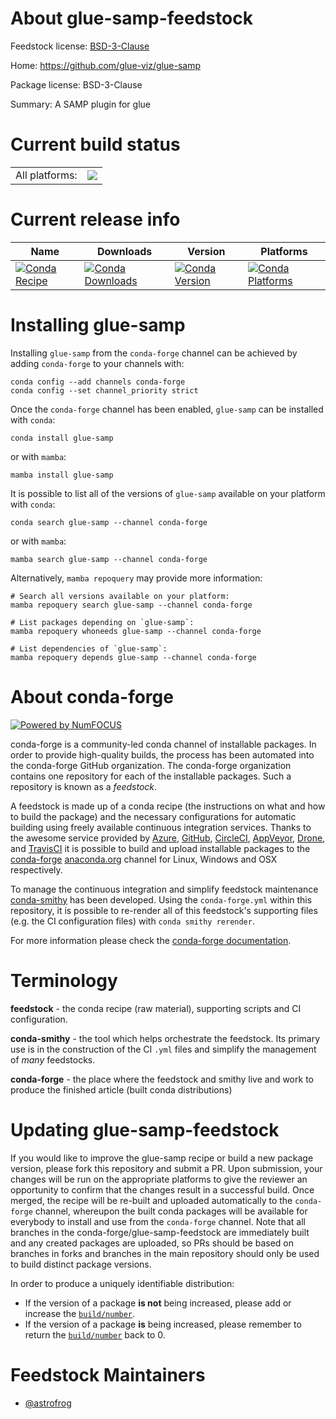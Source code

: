 About glue-samp-feedstock
=========================

Feedstock license: [BSD-3-Clause](https://github.com/conda-forge/glue-samp-feedstock/blob/main/LICENSE.txt)

Home: https://github.com/glue-viz/glue-samp

Package license: BSD-3-Clause

Summary: A SAMP plugin for glue

Current build status
====================


<table><tr><td>All platforms:</td>
    <td>
      <a href="https://dev.azure.com/conda-forge/feedstock-builds/_build/latest?definitionId=20157&branchName=main">
        <img src="https://dev.azure.com/conda-forge/feedstock-builds/_apis/build/status/glue-samp-feedstock?branchName=main">
      </a>
    </td>
  </tr>
</table>

Current release info
====================

| Name | Downloads | Version | Platforms |
| --- | --- | --- | --- |
| [![Conda Recipe](https://img.shields.io/badge/recipe-glue--samp-green.svg)](https://anaconda.org/conda-forge/glue-samp) | [![Conda Downloads](https://img.shields.io/conda/dn/conda-forge/glue-samp.svg)](https://anaconda.org/conda-forge/glue-samp) | [![Conda Version](https://img.shields.io/conda/vn/conda-forge/glue-samp.svg)](https://anaconda.org/conda-forge/glue-samp) | [![Conda Platforms](https://img.shields.io/conda/pn/conda-forge/glue-samp.svg)](https://anaconda.org/conda-forge/glue-samp) |

Installing glue-samp
====================

Installing `glue-samp` from the `conda-forge` channel can be achieved by adding `conda-forge` to your channels with:

```
conda config --add channels conda-forge
conda config --set channel_priority strict
```

Once the `conda-forge` channel has been enabled, `glue-samp` can be installed with `conda`:

```
conda install glue-samp
```

or with `mamba`:

```
mamba install glue-samp
```

It is possible to list all of the versions of `glue-samp` available on your platform with `conda`:

```
conda search glue-samp --channel conda-forge
```

or with `mamba`:

```
mamba search glue-samp --channel conda-forge
```

Alternatively, `mamba repoquery` may provide more information:

```
# Search all versions available on your platform:
mamba repoquery search glue-samp --channel conda-forge

# List packages depending on `glue-samp`:
mamba repoquery whoneeds glue-samp --channel conda-forge

# List dependencies of `glue-samp`:
mamba repoquery depends glue-samp --channel conda-forge
```


About conda-forge
=================

[![Powered by
NumFOCUS](https://img.shields.io/badge/powered%20by-NumFOCUS-orange.svg?style=flat&colorA=E1523D&colorB=007D8A)](https://numfocus.org)

conda-forge is a community-led conda channel of installable packages.
In order to provide high-quality builds, the process has been automated into the
conda-forge GitHub organization. The conda-forge organization contains one repository
for each of the installable packages. Such a repository is known as a *feedstock*.

A feedstock is made up of a conda recipe (the instructions on what and how to build
the package) and the necessary configurations for automatic building using freely
available continuous integration services. Thanks to the awesome service provided by
[Azure](https://azure.microsoft.com/en-us/services/devops/), [GitHub](https://github.com/),
[CircleCI](https://circleci.com/), [AppVeyor](https://www.appveyor.com/),
[Drone](https://cloud.drone.io/welcome), and [TravisCI](https://travis-ci.com/)
it is possible to build and upload installable packages to the
[conda-forge](https://anaconda.org/conda-forge) [anaconda.org](https://anaconda.org/)
channel for Linux, Windows and OSX respectively.

To manage the continuous integration and simplify feedstock maintenance
[conda-smithy](https://github.com/conda-forge/conda-smithy) has been developed.
Using the ``conda-forge.yml`` within this repository, it is possible to re-render all of
this feedstock's supporting files (e.g. the CI configuration files) with ``conda smithy rerender``.

For more information please check the [conda-forge documentation](https://conda-forge.org/docs/).

Terminology
===========

**feedstock** - the conda recipe (raw material), supporting scripts and CI configuration.

**conda-smithy** - the tool which helps orchestrate the feedstock.
                   Its primary use is in the construction of the CI ``.yml`` files
                   and simplify the management of *many* feedstocks.

**conda-forge** - the place where the feedstock and smithy live and work to
                  produce the finished article (built conda distributions)


Updating glue-samp-feedstock
============================

If you would like to improve the glue-samp recipe or build a new
package version, please fork this repository and submit a PR. Upon submission,
your changes will be run on the appropriate platforms to give the reviewer an
opportunity to confirm that the changes result in a successful build. Once
merged, the recipe will be re-built and uploaded automatically to the
`conda-forge` channel, whereupon the built conda packages will be available for
everybody to install and use from the `conda-forge` channel.
Note that all branches in the conda-forge/glue-samp-feedstock are
immediately built and any created packages are uploaded, so PRs should be based
on branches in forks and branches in the main repository should only be used to
build distinct package versions.

In order to produce a uniquely identifiable distribution:
 * If the version of a package **is not** being increased, please add or increase
   the [``build/number``](https://docs.conda.io/projects/conda-build/en/latest/resources/define-metadata.html#build-number-and-string).
 * If the version of a package **is** being increased, please remember to return
   the [``build/number``](https://docs.conda.io/projects/conda-build/en/latest/resources/define-metadata.html#build-number-and-string)
   back to 0.

Feedstock Maintainers
=====================

* [@astrofrog](https://github.com/astrofrog/)

